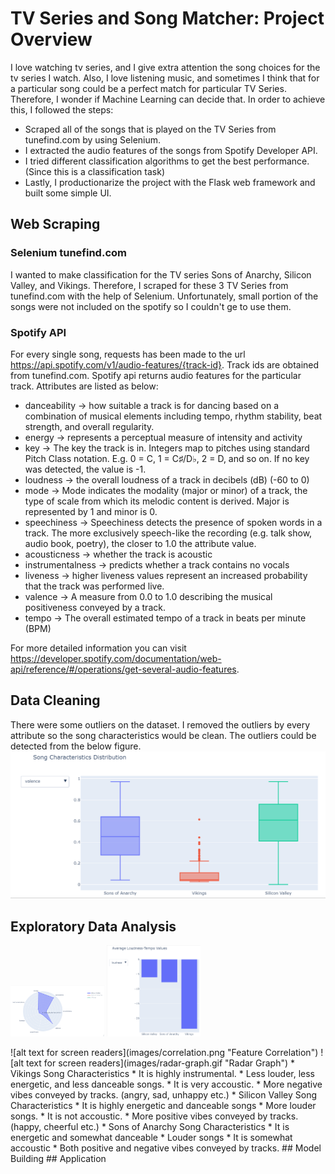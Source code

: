 # TV Series and Song Matcher: Project Overview
I love watching tv series, and I give extra attention the song choices for the tv series I watch. Also, I love listening music, and sometimes I think that for a particular song could be a perfect match for particular TV Series. Therefore, I wonder if Machine Learning can decide that. In order to achieve this, I followed the steps:</br>
* Scraped all of the songs that is played on the TV Series from tunefind.com by using Selenium.
* I extracted the audio features of the songs from Spotify Developer API.
* I tried different classification algorithms to get the best performance. (Since this is a classification task) 
* Lastly, I productionarize the project with the Flask web framework and built some simple UI.
## Web Scraping
### Selenium tunefind.com
I wanted to make classification for the TV series Sons of Anarchy, Silicon Valley, and Vikings. Therefore, I scraped for these 3 TV Series from tunefind.com with the help of Selenium. Unfortunately, small portion of the songs were not included on the spotify so I couldn't ge to use them. 
### Spotify API
For every single song, requests has been made to the url https://api.spotify.com/v1/audio-features/{track-id}. Track ids are obtained from tunefind.com. Spotify api returns audio features for the particular track. Attributes are listed as below:
* danceability -> how suitable a track is for dancing based on a combination of musical elements including tempo, rhythm stability, beat strength, and overall regularity. 
* energy -> represents a perceptual measure of intensity and activity
* key -> The key the track is in. Integers map to pitches using standard Pitch Class notation. E.g. 0 = C, 1 = C♯/D♭, 2 = D, and so on. If no key was detected, the value is -1.
* loudness -> the overall loudness of a track in decibels (dB) (-60 to 0)
* mode -> Mode indicates the modality (major or minor) of a track, the type of scale from which its melodic content is derived. Major is represented by 1 and minor is 0.
* speechiness -> Speechiness detects the presence of spoken words in a track. The more exclusively speech-like the recording (e.g. talk show, audio book, poetry), the closer to 1.0 the attribute value.
* acousticness -> whether the track is acoustic
* instrumentalness -> predicts whether a track contains no vocals
* liveness -> higher liveness values represent an increased probability that the track was performed live.
* valence -> A measure from 0.0 to 1.0 describing the musical positiveness conveyed by a track.
* tempo -> The overall estimated tempo of a track in beats per minute (BPM)

For more detailed information you can visit https://developer.spotify.com/documentation/web-api/reference/#/operations/get-several-audio-features.
## Data Cleaning
There were some outliers on the dataset. I removed the outliers by every attribute so the song characteristics would be clean. The outliers could be detected from the below figure.
![alt text for screen readers](images/outliers.gif "Outliers")
## Exploratory Data Analysis
<p float="left">
  <img src="/images/radar-graph.gif"/ width="150">
  <img src="/images/bar-graph.gif" width="150">
</p>
![alt text for screen readers](images/correlation.png "Feature Correlation")
![alt text for screen readers](images/radar-graph.gif "Radar Graph")
* Vikings Song Characteristics
  * It is highly instrumental.
  * Less louder, less energetic, and less danceable songs.
  * It is very accoustic.
  * More negative vibes conveyed by tracks. (angry, sad, unhappy etc.)
* Silicon Valley Song Characteristics
  * It is highly energetic and danceable songs
  * More louder songs.
  * It is not accoustic.
  * More positive vibes conveyed by tracks. (happy, cheerful etc.)
* Sons of Anarchy Song Characteristics
  * It is energetic and somewhat danceable
  * Louder songs
  * It is somewhat accoustic
  * Both positive and negative vibes conveyed by tracks.
## Model Building
## Application
